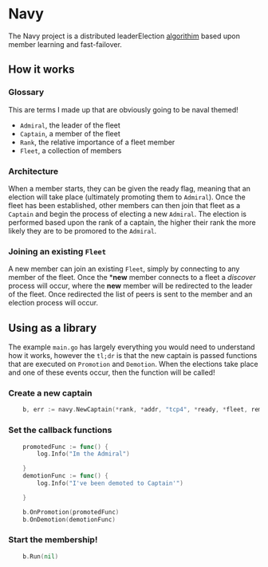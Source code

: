 # Navy

The Navy project is a distributed leaderElection [algorithim](https://en.wikipedia.org/wiki/Bully_algorithm) based upon member learning and fast-failover.

## How it works

### Glossary

This are terms I made up that are obviously going to be naval themed!

- `Admiral`, the leader of the fleet
- `Captain`, a member of the fleet
- `Rank`, the relative importance of a fleet member
- `Fleet`, a collection of members

### Architecture

When a member starts, they can be given the ready flag, meaning that an election will take place (ultimately promoting them to `Admiral`). Once the fleet has been established, other members can then join that fleet as a `Captain` and begin the process of electing a new `Admiral`. The election is performed based upon the rank of a captain, the higher their rank the more likely they are to be promored to the `Admiral`. 

### Joining an existing `Fleet`

A new member can join an existing `Fleet`, simply by connecting to any member of the fleet. Once the ***new** member connects to a fleet a _discover_ process will occur, where the **new** member will be redirected to the leader of the fleet. Once redirected the list of peers is sent to the member and an election process will occur.

## Using as a library

The example `main.go` has largely everything you would need to understand how it works, however the `tl;dr` is that the new captain is passed functions that are executed on `Promotion` and `Demotion`. When the elections take place and one of these events occur, then the function will be called!

### Create a new captain
```go
	b, err := navy.NewCaptain(*rank, *addr, "tcp4", *ready, *fleet, remotePeers)
```

### Set the callback functions

```go
	promotedFunc := func() {
		log.Info("Im the Admiral")

	}
	demotionFunc := func() {
		log.Info("I've been demoted to Captain'")

	}

	b.OnPromotion(promotedFunc)
	b.OnDemotion(demotionFunc)
```
### Start the membership!

```go
	b.Run(nil)
```
